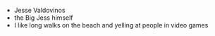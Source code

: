 - Jesse Valdovinos
- the Big Jess himself
- I like long walks on the beach and yelling at people in video games

